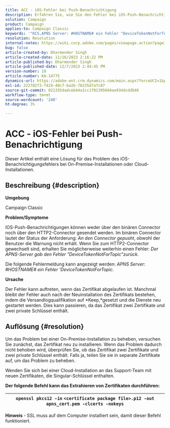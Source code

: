 ```yaml
---
title: ACC - iOS-Fehler bei Push-Benachrichtigung
description: Erfahren Sie, wie Sie den Fehler bei iOS-Push-Benachrichtigungen in ACC beheben können.
solution: Campaign
product: Campaign
applies-to: Campaign Classic
keywords: '"KCS,APNS Server: #HOSTNAME# ein Fehler "DeviceTokenNotForTopic"'
resolution: Resolution
internal-notes: https://wiki.corp.adobe.com/pages/viewpage.action?pageId=1334124733
bug: false
article-created-by: Dharmender Singh
article-created-date: 11/16/2023 2:16:22 PM
article-published-by: Dharmender Singh
article-published-date: 12/7/2023 2:44:45 PM
version-number: 10
article-number: KA-14775
dynamics-url: https://adobe-ent.crm.dynamics.com/main.aspx?forceUCI=1&pagetype=entityrecord&etn=knowledgearticle&id=8e1a5fb3-8a84-ee11-8179-6045bd006e5a
exl-id: 222702f3-f424-40c7-ba2b-76235d7a7c87
source-git-commit: 021355dadceb44a1cc1701395684ae934dcddb46
workflow-type: tm+mt
source-wordcount: '240'
ht-degree: 3%

---
```


# ACC - iOS-Fehler bei Push-Benachrichtigung


Dieser Artikel enthält eine Lösung für das Problem des iOS-Benachrichtigungsfehlers bei On-Premise-Installationen oder Cloud-Installationen.

## Beschreibung {#description}




<b>Umgebung</b>

Campaign Classic



<b>Problem/Symptome</b>

IOS-Push-Benachrichtigungen können weder über den binären Connector noch über den HTTP2-Connector gesendet werden. Im binären Connector lautet der Status der Anforderung: *An den Connector gepusht*, obwohl der Benutzer die Warnung nicht erhält. Wenn Sie zum HTTP2-Connector gewechselt sind, erhalten Sie möglicherweise weiterhin einen Fehler: *Der APNS-Server gab den Fehler &quot;DeviceTokenNotForTopic&quot;zurück.*



Die folgende Fehlermeldung kann angezeigt werden: *APNS Server: #HOSTNAME# ein Fehler &#39;DeviceTokenNotForTopic.*



<b>Ursache</b>



Der Fehler kann auftreten, wenn das Zertifikat abgelaufen ist. Manchmal bleibt der Fehler auch nach der Neuinstallation des Zertifikats bestehen, indem die Versandlogqualifikation auf *Keep,*gesetzt und die Dienste neu gestartet werden. Dies kann passieren, da das Zertifikat zwei Zertifikate und zwei private Schlüssel enthält.










## Auflösung {#resolution}


Um das Problem bei einer On-Premise-Installation zu beheben, versuchen Sie zunächst, das Zertifikat neu zu installieren. Wenn das Problem dadurch nicht behoben wird, überprüfen Sie, ob das Zertifikat zwei Zertifikate und zwei private Schlüssel enthält. Falls ja, teilen Sie sie in separate Zertifikate auf, um das Problem zu beheben.

Wenden Sie sich bei einer Cloud-Installation an das Support-Team mit neuen Zertifikaten, die Singular-Schlüssel enthalten.



<b>Der folgende Befehl kann das Extrahieren von Zertifikaten durchführen:</b>


| `openssl pkcs12 -in` `<certificate package file>.p12 -out apns_cert.pem -clcerts -nokeys` |
| --- |




<b>Hinweis </b>- SSL muss auf dem Computer installiert sein, damit dieser Befehl funktioniert.
